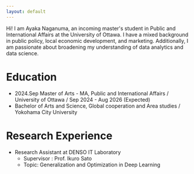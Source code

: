 ```yaml
---
layout: default
---
```


Hi! I am Ayaka Naganuma, an incoming master's student in Public and International Affairs at the University of Ottawa. I have a mixed background in public policy, local economic development, and marketing. Additionally, I am passionate about broadening my understanding of data analytics and data science. 


# Education

- 2024.Sep Master of Arts - MA, Public and International Affairs / University of Ottawa / Sep 2024 - Aug 2026 (Expected)
- Bachelor of Arts and Science, Global cooperation and Area studies / Yokohama City University 

# Research Experience

- Research Assistant at DENSO IT Laboratory
  - Supervisor : Prof. Ikuro Sato
  - Topic: Generalization and Optimization in Deep Learning



